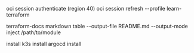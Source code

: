 oci session authenticate (region 40)
oci session refresh --profile learn-terraform

terraform-docs markdown table --output-file README.md --output-mode inject /path/to/module


install k3s
install argocd
install 